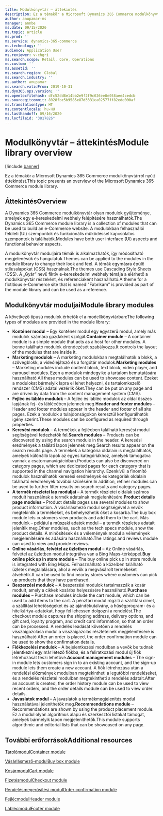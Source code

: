 ```yaml
---
title: Modulkönyvtár – áttekintés
description: Ez a témakör a Microsoft Dynamics 365 Commerce modulkönyvtárról nyújt áttekintést.
author: anupamar-ms
manager: annbe
ms.date: 09/15/2020
ms.topic: article
ms.prod: ''
ms.service: dynamics-365-commerce
ms.technology: ''
audience: Application User
ms.reviewer: v-chgri
ms.search.scope: Retail, Core, Operations
ms.custom: ''
ms.assetid: ''
ms.search.region: Global
ms.search.industry: ''
ms.author: anupamar
ms.search.validFrom: 2019-10-31
ms.dyn365.ops.version: ''
ms.openlocfilehash: dfc52dd8e14bb2e9f2f9c026ee0e058aee4cedcb
ms.sourcegitcommit: 8028fbc5b9585e87d3331ea02577ff82ede090af
ms.translationtype: HT
ms.contentlocale: hu-HU
ms.lasthandoff: 09/16/2020
ms.locfileid: "3817826"
---
```

# <a name="module-library-overview"></a><span data-ttu-id="92702-103">Modulkönyvtár – áttekintés</span><span class="sxs-lookup"><span data-stu-id="92702-103">Module library overview</span></span>

[!include [banner](includes/banner.md)]

<span data-ttu-id="92702-104">Ez a témakör a Microsoft Dynamics 365 Commerce modulkönyvtárról nyújt áttekintést.</span><span class="sxs-lookup"><span data-stu-id="92702-104">This topic presents an overview of the Microsoft Dynamics 365 Commerce module library.</span></span>

## <a name="overview"></a><span data-ttu-id="92702-105">Áttekintés</span><span class="sxs-lookup"><span data-stu-id="92702-105">Overview</span></span>

<span data-ttu-id="92702-106">A Dynamics 365 Commerce modulkönyvtár olyan modulok gyűjteménye, amelyek egy e-kereskedelmi webhely felépítésére használhatók.</span><span class="sxs-lookup"><span data-stu-id="92702-106">The Dynamics 365 Commerce module library is a collection of modules that can be used to build an e-Commerce website.</span></span> <span data-ttu-id="92702-107">A modulokban felhasználói felületi (UI) szempontok és funkcionális működéssel kapcsolatos szempontok is találhatók.</span><span class="sxs-lookup"><span data-stu-id="92702-107">Modules have both user interface (UI) aspects and functional behavior aspects.</span></span>

<span data-ttu-id="92702-108">A modulkönyvtár moduljaira témák is alkalmazhatók, így módosítható megjelenésük és hangulatuk.</span><span class="sxs-lookup"><span data-stu-id="92702-108">Themes can be applied to the modules in the module library to change their look and feel.</span></span> <span data-ttu-id="92702-109">A témák egymásra épülő stílusalapokat (CSS) használnak.</span><span class="sxs-lookup"><span data-stu-id="92702-109">The themes use Cascading Style Sheets (CSS).</span></span> <span data-ttu-id="92702-110">A „Gyár” nevű fiktív e-kereskedelmi webhely témája a elérhető a modulkönyvtár részeként, és referenciaként használható.</span><span class="sxs-lookup"><span data-stu-id="92702-110">A theme for a fictitious e-Commerce site that is named "Fabrikam" is provided as part of the module library and can be used as a reference.</span></span>

## <a name="module-library-modules"></a><span data-ttu-id="92702-111">Modulkönyvtár moduljai</span><span class="sxs-lookup"><span data-stu-id="92702-111">Module library modules</span></span>

<span data-ttu-id="92702-112">A következő típusú modulok érhetők el a modellkönyvtárban:</span><span class="sxs-lookup"><span data-stu-id="92702-112">The following types of modules are provided in the module library:</span></span>

- <span data-ttu-id="92702-113">**Konténer modul** – Egy konténer modul egy egyszerű modul, amely más modulok számára gazdaként szolgál.</span><span class="sxs-lookup"><span data-stu-id="92702-113">**Container module** – A container module is a simple module that acts as a host for other modules.</span></span> <span data-ttu-id="92702-114">A benne található modulok elrendezését szabályozza.</span><span class="sxs-lookup"><span data-stu-id="92702-114">It controls the layout of the modules that are inside it.</span></span>
- <span data-ttu-id="92702-115">**Marketing modulok** – A marketing modulokban megtalálhatók a blokk, a szövegblokk, a videólejátszó és a forgótár modulok.</span><span class="sxs-lookup"><span data-stu-id="92702-115">**Marketing modules** – Marketing modules include content block, text block, video player, and carousel modules.</span></span> <span data-ttu-id="92702-116">Ezen a modulok mindegyike a tartalom bemutatására használható.</span><span class="sxs-lookup"><span data-stu-id="92702-116">All these modules can be used to showcase content.</span></span> <span data-ttu-id="92702-117">Ezeket a modulokat bármelyik lapra el lehet helyezni, és tartalomkezelő rendszer (CMS) adatai vezérlik őket.</span><span class="sxs-lookup"><span data-stu-id="92702-117">They can be put on any page and are driven by data from the content management system (CMS).</span></span>
- <span data-ttu-id="92702-118">**Fejléc és lábléc modulok** – A fejléc és lábléc modulok az oldal összes lapjának fej- és láblécében jelennek meg.</span><span class="sxs-lookup"><span data-stu-id="92702-118">**Header and footer modules** – Header and footer modules appear in the header and footer of all site pages.</span></span> <span data-ttu-id="92702-119">Ezek a modulok a tulajdonságokon keresztül konfigurálhatók igény szerint.</span><span class="sxs-lookup"><span data-stu-id="92702-119">These modules can be configured as required through properties.</span></span>
- <span data-ttu-id="92702-120">**Keresési modulok** – A termékek a fejlécben található keresési modul segítségével fedezhetők fel.</span><span class="sxs-lookup"><span data-stu-id="92702-120">**Search modules** – Products can be discovered by using the search module in the header.</span></span> <span data-ttu-id="92702-121">A keresési eredmények a találati lapon jelennek meg.</span><span class="sxs-lookup"><span data-stu-id="92702-121">Search results appear on the search results page.</span></span> <span data-ttu-id="92702-122">A termékek a kategória oldalain is megtalálhatók, amelyek különálló lapok az egyes kategóriákhoz, amelyek támogatva vannak a csatornanavigációban.</span><span class="sxs-lookup"><span data-stu-id="92702-122">Products can also be discovered on category pages, which are dedicated pages for each category that is supported in the channel navigation hierarchy.</span></span> <span data-ttu-id="92702-123">Ezenkívül a finomító modulok használhatók keresési eredmények és kategóriák oldalain található eredmények további szűrésére.</span><span class="sxs-lookup"><span data-stu-id="92702-123">In addition, refiner modules can be used to further filter results on search results and category pages.</span></span>
- <span data-ttu-id="92702-124">**A termék részletei lap moduljai** – A termék részletei oldalak számos modult használnak a termék adatainak megjelenítésére.</span><span class="sxs-lookup"><span data-stu-id="92702-124">**Product details page modules** – Product details pages use several modules to show product information.</span></span> <span data-ttu-id="92702-125">A vásárlásmező modul segítségével a vevők megtekintik a termékeket, és behelyezhetik őket a kosárba.</span><span class="sxs-lookup"><span data-stu-id="92702-125">The buy box module lets customers view products and add them to the cart.</span></span> <span data-ttu-id="92702-126">Más modulok – például a műszaki adatok modul – a termék részletes adatait jelenítik meg.</span><span class="sxs-lookup"><span data-stu-id="92702-126">Other modules, such as the tech specs module, show the product details.</span></span> <span data-ttu-id="92702-127">A minősítések és a vélemények modul a vélemények megjelenítésére és adására használható.</span><span class="sxs-lookup"><span data-stu-id="92702-127">The ratings and reviews module can used to view and provide reviews.</span></span>
- <span data-ttu-id="92702-128">**Online vásárlás, felvétel az üzletben modul** – Az Online vásárlás, felvétel az üzletben modul integrálva van a Bing Maps-térképpel.</span><span class="sxs-lookup"><span data-stu-id="92702-128">**Buy online pick up in store module** – The buy online pick up in store module is integrated with Bing Maps.</span></span> <span data-ttu-id="92702-129">Felhasználható a közelben található üzletek megtalálására, ahol a vevők a megvásárolt termékeket átvehetik.</span><span class="sxs-lookup"><span data-stu-id="92702-129">It can be used to find nearby stores where customers can pick up products that they have purchased.</span></span>
- <span data-ttu-id="92702-130">**Beszerzési modulok** – A beszerzési modulok tartalmazzák a kosár modult, amely a cikkek kosárba helyezésére használható.</span><span class="sxs-lookup"><span data-stu-id="92702-130">**Purchase modules** – Purchase modules include the cart module, which can be used to add items to the cart.</span></span> <span data-ttu-id="92702-131">A pénztári modul rögzíti a szállítási címet, a szállítási lehetőségeket és az ajándékutalvány, a hűségprogram- és a hitelkártya-adatokat, hogy fel lehessen dolgozni a rendelést.</span><span class="sxs-lookup"><span data-stu-id="92702-131">The checkout module captures the shipping address, delivery options, and gift card, loyalty program, and credit card information, so that an order can be processed.</span></span> <span data-ttu-id="92702-132">A rendelés leadását követően a rendelés visszaigazolása modul a visszaigazolás részleteinek megjelenítésére is használható.</span><span class="sxs-lookup"><span data-stu-id="92702-132">After an order is placed, the order confirmation module can be used to show the confirmation details.</span></span>
- <span data-ttu-id="92702-133">**Fiókkezelési modulok** – A bejelentkezési modulban a vevők be tudnak jelentkezni egy már létező fiókba, és a feliratkozási modul új fiók létrehozását teszi lehetővé.</span><span class="sxs-lookup"><span data-stu-id="92702-133">**Account management modules** – The sign-in module lets customers sign in to an existing account, and the sign-up module lets them create a new account.</span></span> <span data-ttu-id="92702-134">A fiók létrehozása után a rendelési előzmények modulban megtekintheti a legutóbbi rendeléseket, és a rendelés részletei modulban megtekintheti a rendelés adatait.</span><span class="sxs-lookup"><span data-stu-id="92702-134">After an account is created, the order history module can be used to view recent orders, and the order details module can be used to view order details.</span></span>
- <span data-ttu-id="92702-135">**Javaslatok modul** – A javaslatok a termékmegjelenítés modul használatával jeleníthetők meg.</span><span class="sxs-lookup"><span data-stu-id="92702-135">**Recommendations module** – Recommendations are shown by using the product placement module.</span></span> <span data-ttu-id="92702-136">Ez a modul olyan algoritmus alapú és szerkesztői listákat támogat, amelyek bármelyik lapon megjeleníthetők.</span><span class="sxs-lookup"><span data-stu-id="92702-136">This module supports algorithmic and editorial lists that can be showcased on any page.</span></span>

## <a name="additional-resources"></a><span data-ttu-id="92702-137">További erőforrások</span><span class="sxs-lookup"><span data-stu-id="92702-137">Additional resources</span></span>

[<span data-ttu-id="92702-138">Tárolómodul</span><span class="sxs-lookup"><span data-stu-id="92702-138">Container module</span></span>](add-container-module.md)

[<span data-ttu-id="92702-139">Vásárlásmező-modul</span><span class="sxs-lookup"><span data-stu-id="92702-139">Buy box module</span></span>](add-buy-box.md)

[<span data-ttu-id="92702-140">Kosármodul</span><span class="sxs-lookup"><span data-stu-id="92702-140">Cart module</span></span>](add-cart-module.md)

[<span data-ttu-id="92702-141">Fizetésmodul</span><span class="sxs-lookup"><span data-stu-id="92702-141">Checkout module</span></span>](add-checkout-module.md)

[<span data-ttu-id="92702-142">Rendelésmegerősítési modul</span><span class="sxs-lookup"><span data-stu-id="92702-142">Order confirmation module</span></span>](order-confirmation-module.md)

[<span data-ttu-id="92702-143">Fejlécmodul</span><span class="sxs-lookup"><span data-stu-id="92702-143">Header module</span></span>](author-header-module.md)

[<span data-ttu-id="92702-144">Láblécmodul</span><span class="sxs-lookup"><span data-stu-id="92702-144">Footer module</span></span>](author-footer-module.md)
